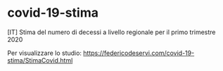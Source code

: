 # covid-19-stima

[IT] Stima del numero di decessi a livello regionale per il primo trimestre 2020

Per visualizzare lo studio: https://federicodeservi.com/covid-19-stima/StimaCovid.html
